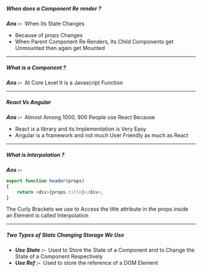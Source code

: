 ##### When does a Component Re render ?
***Ans :-&nbsp;*** When Its State Changes
- Because of props Changes
- When Parent Component Re Renders, Its Child Components get Unmounted then again get Mounted

---

##### What is a Component ?
***Ans :-&nbsp;*** At Core Level It is a Javascript Function

---

##### React Vs Angular 
***Ans :-&nbsp;*** Almost Among 1000, 900 People use React Because
- React is a library and its Implementation is Very Easy
- Angular is a framework and not much User Friendly as much as React

---

##### What is Interpolation ?

***Ans :-&nbsp;***
```Javascript
export function header(props) 
{
    return <div>{props.title}</div>;
}
```

The Curly Brackets we use to Access the title attribute in the props inside an Element is called Interpolation

---

##### Two Types of State Changing Storage We Use
- ***Use State :-&nbsp;*** Used to Store the State of a Component and to Change the State of a Component Respectively
- ***Use Ref :-&nbsp;*** Used to store the reference of a DOM Element 




